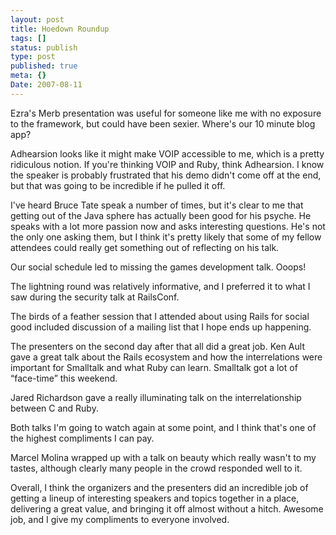 ```yaml
---
layout: post
title: Hoedown Roundup
tags: []
status: publish
type: post
published: true
meta: {}
Date: 2007-08-11
---
```

Ezra's Merb presentation was useful for someone like me with no exposure to the framework, but could have been sexier.  Where's our 10 minute blog app?


Adhearsion looks like it might make VOIP accessible to me, which is a pretty ridiculous notion.  If you're thinking VOIP and Ruby, think Adhearsion.  I know the speaker is probably frustrated that his demo didn't come off at the end, but that was going to be incredible if he pulled it off.


I've heard Bruce Tate speak a number of times, but it's clear to me that getting out of the Java sphere has actually been good for his psyche.  He speaks with a lot more passion now and asks interesting questions.  He's not the only one asking them, but I think it's pretty likely that some of my fellow attendees could really get something out of reflecting on his talk.


Our social schedule led to missing the games development talk.  Ooops!


The lightning round was relatively informative, and I preferred it to what I saw during the security talk at RailsConf.


The birds of a feather session that I attended about using Rails for social good included discussion of a mailing list that I hope ends up happening.


The presenters on the second day after that all did a great job.  Ken Ault gave a great talk about the Rails ecosystem and how the interrelations were important for Smalltalk and what Ruby can learn.  Smalltalk got a lot of &#8220;face-time&#8221; this weekend.


Jared Richardson gave a really illuminating talk on the interrelationship between C and Ruby.


Both talks I'm going to watch again at some point, and I think that's one of the highest compliments I can pay.


Marcel Molina wrapped up with a talk on beauty which really wasn't to my tastes, although clearly many people in the crowd responded well to it.


Overall, I think the organizers and the presenters did an incredible job of getting a lineup of interesting speakers and topics together in a place, delivering a great value, and bringing it off almost without a hitch.  Awesome job, and I give my compliments to everyone involved.
